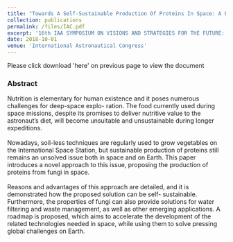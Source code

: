 ```yaml
---
title: "Towards A Self-Sustainable Production Of Proteins In Space: A Proposed Solution And Roadmap"
collection: publications
permalink: /files/IAC.pdf
excerpt: '16th IAA SYMPOSIUM ON VISIONS AND STRATEGIES FOR THE FUTURE: Contribution of Space Activities to Solving Global Societal Issues'
date: 2018-10-01
venue: 'International Astronautical Congress'
---
```


Please click download 'here' on previous page to view the document
<h3>Abstract</h3>
Nutrition is elementary for human existence and it poses numerous challenges for deep-space explo-
ration. The food currently used during space missions, despite its promises to deliver nutritive value to
the astronaut’s diet, will become unsuitable and unsustainable during longer expeditions. <br/>
<br/> Nowadays, soil-less techniques are regularly used to grow vegetables on the International Space Station, but sustainable
production of proteins still remains an unsolved issue both in space and on Earth. This paper introduces
a novel approach to this issue, proposing the production of proteins from fungi in space. <br/>
<br/> Reasons and advantages of this approach are detailed, and it is demonstrated how the proposed solution can be self-
sustainable. Furthermore, the properties of fungi can also provide solutions for water filtering and waste
management, as well as other emerging applications. A roadmap is proposed, which aims to accelerate
the development of the related technologies needed in space, while using them to solve pressing global
challenges on Earth.
